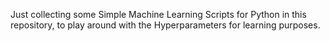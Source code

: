 Just collecting some Simple Machine Learning Scripts for Python in this repository, to play around with the Hyperparameters for learning purposes.
